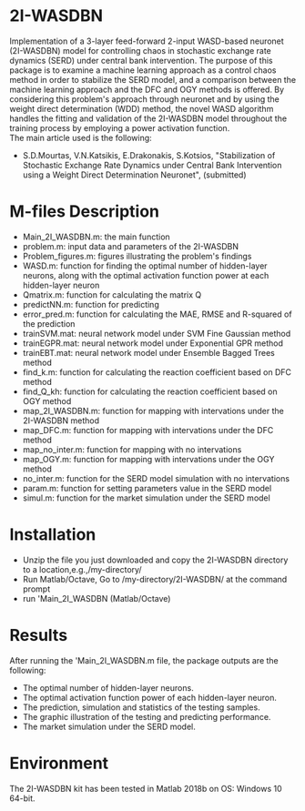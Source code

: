 # 2I-WASDBN
Implementation of a 3-layer feed-forward 2-input WASD-based neuronet (2I-WASDBN) model for controlling chaos in stochastic exchange rate dynamics (SERD) under central bank intervention.
The purpose of this package is to examine a machine learning approach as a control chaos method in order to stabilize the SERD model, and a comparison between the
machine learning approach and the DFC and OGY methods is offered.
By considering this problem's approach through neuronet and by using the weight direct determination (WDD) method, the novel WASD algorithm handles the fitting and validation of the 2I-WASDBN model throughout the training process by employing a power activation function.\
The main article used is the following:
*	S.D.Mourtas, V.N.Katsikis, E.Drakonakis, S.Kotsios, "Stabilization of Stochastic Exchange Rate Dynamics under Central Bank Intervention using a Weight Direct Determination Neuronet", (submitted)

# M-files Description
*	Main_2I_WASDBN.m: the main function
*	problem.m: input data and parameters of the 2I-WASDBN
*	Problem_figures.m: figures illustrating the problem's findings
*	WASD.m: function for finding the optimal number of hidden-layer neurons, along with the optimal activation function power at each hidden-layer neuron
*	Qmatrix.m: function for calculating the matrix Q
*	predictNN.m: function for predicting
*	error_pred.m: function for calculating the MAE, RMSE and R-squared of the prediction
*	trainSVM.mat: neural network model under SVM Fine Gaussian method
*	trainEGPR.mat: neural network model under Exponential GPR method
*	trainEBT.mat: neural network model under Ensemble Bagged Trees method
*	find_k.m: function for calculating the reaction coefficient based on DFC method
*	find_Q_kh: function for calculating the reaction coefficient based on OGY method
*	map_2I_WASDBN.m: function for mapping with intervations under the 2I-WASDBN method
*	map_DFC.m: function for mapping with intervations under the DFC method
*	map_no_inter.m: function for mapping with no intervations
*	map_OGY.m: function for mapping with intervations under the OGY method
*	no_inter.m: function for the SERD model simulation with no intervations
*	param.m: function for setting parameters value in the SERD model
*	simul.m: function for the market simulation under the SERD model

# Installation
*	Unzip the file you just downloaded and copy the 2I-WASDBN directory to a location,e.g.,/my-directory/
*	Run Matlab/Octave, Go to /my-directory/2I-WASDBN/ at the command prompt
*	run 'Main_2I_WASDBN (Matlab/Octave)

# Results
After running the 'Main_2I_WASDBN.m file, the package outputs are the following:
*	The optimal number of hidden-layer neurons.
*	The optimal activation function power of each hidden-layer neuron.
*	The prediction, simulation and statistics of the testing samples.
*	The graphic illustration of the testing and predicting performance.
*	The market simulation under the SERD model.

# Environment
The 2I-WASDBN kit has been tested in Matlab 2018b on OS: Windows 10 64-bit.
